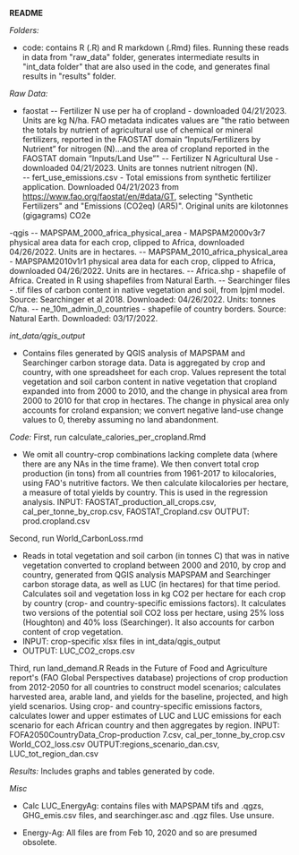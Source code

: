 **README**
 
*Folders:*
- code: contains R (.R) and R markdown (.Rmd) files. Running these reads in data from "raw_data" folder, generates intermediate results in "int_data folder" that are also used in the code, and generates final results in "results" folder. 

*Raw Data:*
- faostat
-- Fertilizer N use per ha of cropland - downloaded 04/21/2023. Units are kg N/ha. FAO metadata indicates values are "the ratio between the totals by nutrient of agricultural use of chemical or mineral fertilizers, reported in the FAOSTAT domain “Inputs/Fertilizers by Nutrient” for nitrogen (N)...and the area of cropland reported in the FAOSTAT domain “Inputs/Land Use”"
-- Fertilizer N Agricultural Use  - downloaded 04/21/2023. Units are tonnes nutrient nitrogen (N).\
-- fert_use_emissions.csv - Total emissions from synthetic fertilizer application. Downloaded 04/21/2023 from https://www.fao.org/faostat/en/#data/GT, selecting "Synthetic Fertilizers" and "Emissions (CO2eq) (AR5)". Original units are kilotonnes (gigagrams) CO2e

-qgis
-- MAPSPAM_2000_africa_physical_area - MAPSPAM2000v3r7 physical area data for each crop, clipped to Africa, downloaded 04/26/2022. Units are in hectares.
-- MAPSPAM_2010_africa_physical_area - MAPSPAM2010v1r1 physical area data for each crop, clipped to Africa, downloaded 04/26/2022. Units are in hectares.
-- Africa.shp - shapefile of Africa. Created in R using shapefiles from Natural Earth.
-- Searchinger files - .tif files of carbon content in native vegetation and soil, from lpjml model. Source: Searchinger et al 2018. Downloaded: 04/26/2022. Units: tonnes C/ha.
-- ne_10m_admin_0_countries - shapefile of country borders. Source: Natural Earth. Downloaded: 03/17/2022. 

*int_data/qgis_output* 
- Contains files generated by QGIS analysis of MAPSPAM and Searchinger carbon storage data. Data is aggregated by crop and country, with one spreadsheet for each crop. Values represent the total vegetation and soil carbon content in native vegetation that cropland expanded into from 2000 to 2010, and the change in physical area from 2000 to 2010 for that crop in hectares. The change in physical area only accounts for croland expansion; we convert negative land-use change values to 0, thereby assuming no land abandonment.

*Code:* 
First, run calculate_calories_per_cropland.Rmd
- We omit all country-crop combinations lacking complete data (where there are any NAs in the time frame). We then convert total crop production (in tons) from all countries from 1961-2017 to kilocalories, using FAO's nutritive factors. We then calculate kilocalories per hectare, a measure of total yields by country. This is used in the regression analysis.
INPUT: FAOSTAT_production_all_crops.csv, cal_per_tonne_by_crop.csv, FAOSTAT_Cropland.csv
OUTPUT: prod.cropland.csv

Second, run World_CarbonLoss.rmd
- Reads in total vegetation and soil carbon (in tonnes C) that was in native vegetation converted to cropland between 2000 and 2010, by crop and country, generated from QGIS analysis MAPSPAM and Searchinger carbon storage data, as well as LUC (in hectares) for that time period. Calculates soil and vegetation loss in kg CO2 per hectare for each crop by country (crop- and country-specific emissions factors). It calculates two versions of the potential soil CO2 loss per hectare, using 25% loss (Houghton) and 40% loss (Searchinger). It also accounts for carbon content of crop vegetation.
- INPUT: crop-specific xlsx files in int_data/qgis_output
- OUTPUT: LUC_CO2_crops.csv

Third, run land_demand.R
Reads in the Future of Food and Agriculture report's (FAO Global Perspectives database) projections of crop production from 2012-2050 for all countries to construct model scenarios; calculates harvested area, arable land, and yields for the baseline, projected, and high yield scenarios. Using crop- and country-specific emissions factors, calculates lower and upper estimates of LUC and LUC emissions for each scenario for each African country and then aggregates by region.
INPUT: FOFA2050CountryData_Crop-production 7.csv, cal_per_tonne_by_crop.csv World_CO2_loss.csv
OUTPUT:regions_scenario_dan.csv, LUC_tot_region_dan.csv

*Results:*
Includes graphs and tables generated by code.

*Misc*
- Calc LUC_EnergyAg: contains files with MAPSPAM tifs and .qgzs, GHG_emis.csv files, and searchinger.asc and .qgz files. Use unsure. 

- Energy-Ag: All files are from Feb 10, 2020 and so are presumed obsolete. 
